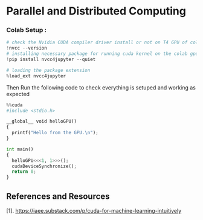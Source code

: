 # Parallel and Distributed Computing

### Colab Setup : 
```python
# check the Nvidia CUDA compiler driver install or not on T4 GPU of colab
!nvcc --version
# installing necessary package for running cuda kernel on the colab gpu in notebook
!pip install nvcc4jupyter --quiet

# loading the package extension
%load_ext nvcc4jupyter
```

Then Run the following code to check everything is setuped and working as expected 

```python 
%%cuda
#include <stdio.h>

__global__ void helloGPU()
{
  printf("Hello from the GPU.\n");
}

int main()
{
  helloGPU<<<1, 1>>>();
  cudaDeviceSynchronize();
  return 0;
}
```


## References and Resources
[1]. https://iaee.substack.com/p/cuda-for-machine-learning-intuitively
